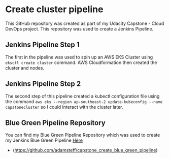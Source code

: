 
# Create cluster pipeline
This GitHub repository was created as part of my Udacity Capstone - Cloud DevOps project. This repository was used to create a Jenkins Pipeline.

## Jenkins Pipeline Step 1
The first in the pipeline was used to spin up an AWS EKS Cluster using `eksctl create cluster` command. AWS Cloudformation then created the cluster and nodes.

## Jenkins Pipeline Step 2
The second step of this pipeline created a kubectl configuration file using the command `aws eks --region ap-southeast-2 update-kubeconfig --name capstonecluster` so I could interact with the cluster later.

## Blue Green Pipeline Repository
You can find my Blue Green Pipeline Repository which was used to create my Jenkins Blue Green Pipeline [Here](https://github.com/adamsteff/capstone_create_blue_green_pipeline)
- (https://github.com/adamsteff/capstone_create_blue_green_pipeline) 








